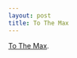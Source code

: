 ```yaml
--- 
layout: post
title: To The Max
---
```

<a href="http://www.explosm.net/comics/835/">To The Max</a>.

